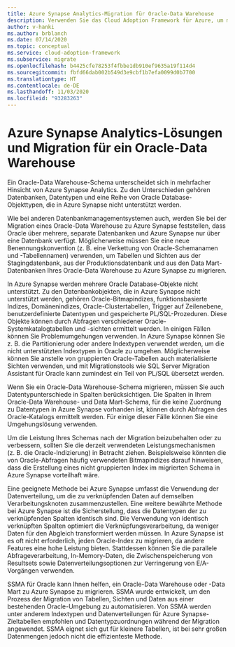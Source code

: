 ```yaml
---
title: Azure Synapse Analytics-Migration für Oracle-Data Warehouse
description: Verwenden Sie das Cloud Adoption Framework für Azure, um mehr über die Migration eines Oracle-Data Warehouse-Schemas zu Azure Synapse Analytics zu erfahren.
author: v-hanki
ms.author: brblanch
ms.date: 07/14/2020
ms.topic: conceptual
ms.service: cloud-adoption-framework
ms.subservice: migrate
ms.openlocfilehash: b4425cfe78253f4fbbe1db910ef9635a19f114d4
ms.sourcegitcommit: fbfd66dab002b549d3e9cbf1b7efa0099d0b7700
ms.translationtype: HT
ms.contentlocale: de-DE
ms.lasthandoff: 11/03/2020
ms.locfileid: "93283263"
---
```

# <a name="azure-synapse-analytics-solutions-and-migration-for-an-oracle-data-warehouse"></a>Azure Synapse Analytics-Lösungen und Migration für ein Oracle-Data Warehouse

Ein Oracle-Data Warehouse-Schema unterscheidet sich in mehrfacher Hinsicht von Azure Synapse Analytics. Zu den Unterschieden gehören Datenbanken, Datentypen und eine Reihe von Oracle Database-Objekttypen, die in Azure Synapse nicht unterstützt werden.

Wie bei anderen Datenbankmanagementsystemen auch, werden Sie bei der Migration eines Oracle-Data Warehouse zu Azure Synapse feststellen, dass Oracle über mehrere, separate Datenbanken und Azure Synapse nur über eine Datenbank verfügt. Möglicherweise müssen Sie eine neue Benennungskonvention (z. B. eine Verkettung von Oracle-Schemanamen und -Tabellennamen) verwenden, um Tabellen und Sichten aus der Stagingdatenbank, aus der Produktionsdatenbank und aus den Data Mart-Datenbanken Ihres Oracle-Data Warehouse zu Azure Synapse zu migrieren.

In Azure Synapse werden mehrere Oracle Database-Objekte nicht unterstützt. Zu den Datenbankobjekten, die in Azure Synapse nicht unterstützt werden, gehören Oracle-Bitmapindizes, funktionsbasierte Indizes, Domänenindizes, Oracle-Clustertabellen, Trigger auf Zeilenebene, benutzerdefinierte Datentypen und gespeicherte PL/SQL-Prozeduren. Diese Objekte können durch Abfragen verschiedener Oracle-Systemkatalogtabellen und -sichten ermittelt werden. In einigen Fällen können Sie Problemumgehungen verwenden. In Azure Synapse können Sie z. B. die Partitionierung oder andere Indextypen verwendet werden, um die nicht unterstützten Indextypen in Oracle zu umgehen. Möglicherweise können Sie anstelle von gruppierten Oracle-Tabellen auch materialisierte Sichten verwenden, und mit Migrationstools wie SQL Server Migration Assistant für Oracle kann zumindest ein Teil von PL/SQL übersetzt werden.

Wenn Sie ein Oracle-Data Warehouse-Schema migrieren, müssen Sie auch Datentypunterschiede in Spalten berücksichtigen. Die Spalten in Ihrem Oracle-Data Warehouse- und Data Mart-Schema, für die keine Zuordnung zu Datentypen in Azure Synapse vorhanden ist, können durch Abfragen des Oracle-Katalogs ermittelt werden. Für einige dieser Fälle können Sie eine Umgehungslösung verwenden.

Um die Leistung Ihres Schemas nach der Migration beizubehalten oder zu verbessern, sollten Sie die derzeit verwendeten Leistungsmechanismen (z. B. die Oracle-Indizierung) in Betracht ziehen. Beispielsweise könnten die von Oracle-Abfragen häufig verwendeten Bitmapindizes darauf hinweisen, dass die Erstellung eines nicht gruppierten Index im migrierten Schema in Azure Synapse vorteilhaft wäre.

Eine geeignete Methode bei Azure Synapse umfasst die Verwendung der Datenverteilung, um die zu verknüpfenden Daten auf demselben Verarbeitungsknoten zusammenzustellen. Eine weitere bewährte Methode bei Azure Synapse ist die Sicherstellung, dass die Datentypen der zu verknüpfenden Spalten identisch sind. Die Verwendung von identisch verknüpften Spalten optimiert die Verknüpfungsverarbeitung, da weniger Daten für den Abgleich transformiert werden müssen. In Azure Synapse ist es oft nicht erforderlich, jeden Oracle-Index zu migrieren, da andere Features eine hohe Leistung bieten. Stattdessen können Sie die parallele Abfrageverarbeitung, In-Memory-Daten, die Zwischenspeicherung von Resultsets sowie Datenverteilungsoptionen zur Verringerung von E/A-Vorgängen verwenden.

SSMA für Oracle kann Ihnen helfen, ein Oracle-Data Warehouse oder -Data Mart zu Azure Synapse zu migrieren. SSMA wurde entwickelt, um den Prozess der Migration von Tabellen, Sichten und Daten aus einer bestehenden Oracle-Umgebung zu automatisieren. Von SSMA werden unter anderem Indextypen und Datenverteilungen für Azure Synapse-Zieltabellen empfohlen und Datentypzuordnungen während der Migration angewendet. SSMA eignet sich gut für kleinere Tabellen, ist bei sehr großen Datenmengen jedoch nicht die effizienteste Methode.

